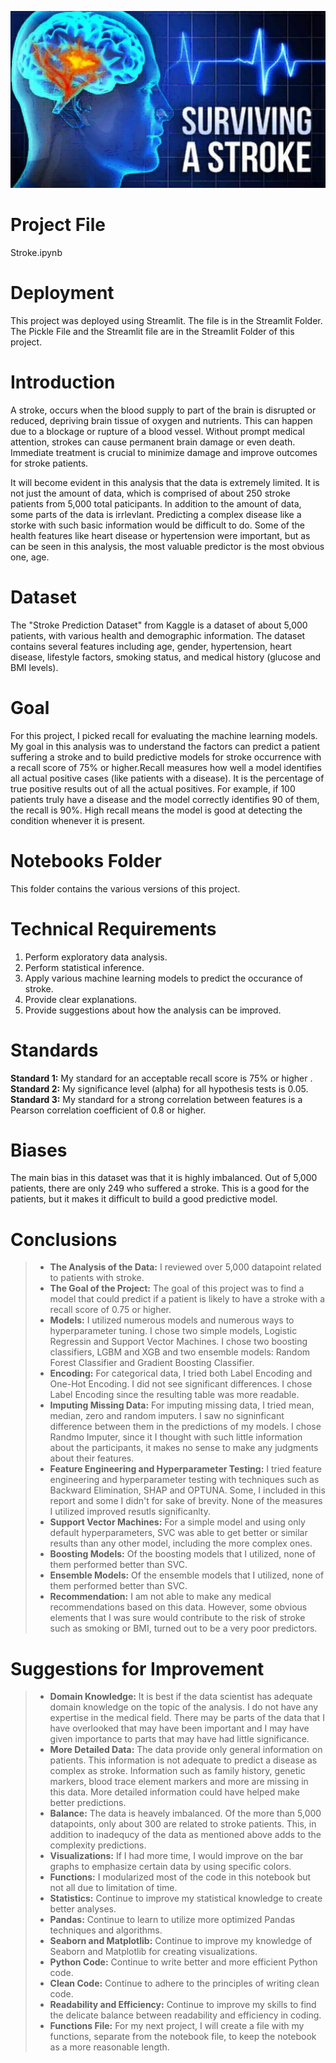 ![Alt_Text](https://github.com/KevinNourian/Stroke/blob/main/Image/Stroke.PNG)
# Project File
Stroke.ipynb

# Deployment
This project was deployed using Streamlit. The file is in the Streamlit Folder. The Pickle File and the Streamlit file are in the Streamlit Folder of this project.

# Introduction
A stroke, occurs when the blood supply to part of the brain is disrupted or reduced, depriving brain tissue of oxygen and nutrients. This can happen due to a blockage or rupture of a blood vessel. Without prompt medical attention, strokes can cause permanent brain damage or even death. Immediate treatment is crucial to minimize damage and improve outcomes for stroke patients.

It will become evident in this analysis that the data is extremely limited. It is not just the amount of data, which is comprised of about 250 stroke patients from 5,000 total paticipants. In addition to the amount of data, some parts of the data is irrlevlant. Predicting a complex disease like a storke with such basic information would be difficult to do. Some of the health features like heart disease or hypertension were important, but as can be seen in this analysis, the most valuable predictor is the most obvious one, age. 

# Dataset
The "Stroke Prediction Dataset" from Kaggle is a dataset of about 5,000 patients, with various health and demographic information. The dataset contains several features including age, gender, hypertension, heart disease, lifestyle factors, smoking status, and medical history (glucose and BMI levels). 


# Goal
For this project, I picked recall for evaluating the machine learning models. My goal in this analysis was to understand the factors can predict a patient suffering a stroke and to build predictive models for stroke occurrence with a recall score of 75% or higher.Recall measures how well a model identifies all actual positive cases (like patients with a disease). It is the percentage of true positive results out of all the actual positives. For example, if 100 patients truly have a disease and the model correctly identifies 90 of them, the recall is 90%. High recall means the model is good at detecting the condition whenever it is present. 


# Notebooks Folder
This folder contains the various versions of this project. 


# Technical Requirements
1. Perform exploratory data analysis. 
2. Perform statistical inference. 
3. Apply various machine learning models to predict the occurance of stroke. 
4. Provide clear explanations. 
5. Provide suggestions about how the analysis can be improved.


# Standards
**Standard 1:** My standard for an acceptable recall score is 75% or higher .<BR>
**Standard 2:** My significance level (alpha) for all hypothesis tests is 0.05. <BR>
**Standard 3:** My standard for a strong correlation between features is a Pearson correlation coefficient of 0.8 or higher. <BR> 

# Biases
The main bias in this dataset was that it is highly imbalanced. Out of 5,000 patients, there are only 249 who suffered a stroke. This is a good for the patients, but it makes it difficult to build a good predictive model. 

# Conclusions
>* **The Analysis of the Data:** I reviewed over 5,000 datapoint related to patients with stroke. <br> 
>* **The Goal of the Project:** The goal of this project was to find a model that could predict if a patient is likely to have a stroke with a recall score of 0.75 or higher.<br>
>* **Models:** I utilized numerous models and numerous ways to hyperparameter tuning.  I chose two simple models, Logistic Regressin and Support Vector Machines. I chose two boosting classifiers, LGBM and XGB and two ensemble models: Random Forest Classifier and Gradient Boosting Classifier.<br>
>* **Encoding:** For categorical data, I tried both Label Encoding and One-Hot Encoding. I did not see significant differences. I chose Label Encoding since the resulting table was more readable.  <br>
>* **Imputing Missing Data:** For imputing missing data, I tried mean, median, zero and random imputers. I saw no signinficant difference between them in the predictions of my models. I chose Randmo Imputer, since it I thought with such little information about the participants, it makes no sense to make any judgments about their features.  <br>
>* **Feature Engineering and Hyperparameter Testing:** I tried feature engineering and hyperparameter testing with techniques such as Backward Elimination, SHAP and OPTUNA. Some, I included in this report and some I didn't for sake of brevity. None of the measures I utilized improved resutls significanlty.<br> 
>* **Support Vector Machines:** For a simple model and using only default hyperparameters, SVC was able to get better or similar results than any other model, including the more complex ones.<br>  
>* **Boosting Models:** Of the boosting models that I utilized, none of them performed better than SVC.
>* **Ensemble Models:** Of the ensemble models that I utilized, none of them performed better than SVC.
>* **Recommendation:** I am not able to make any medical recommendations based on this data. However, some obvious elements that I was sure would contribute to the risk of stroke such as smoking or BMI, turned out to be a very poor predictors. <br> 

# Suggestions for Improvement
>* **Domain Knowledge:** It is best if the data scientist has adequate domain knowledge on the topic of the analysis. I do not have any expertise in the medical field. There may be parts of the data that I have overlooked that may have been important and I may have given importance to parts that may have had little significance. <br>
>* **More Detailed Data:** The data provide only general information on patients. This information is not adequate to predict a disease as complex as stroke. Information such as family history, genetic markers, blood trace element markers and more are missing in this data. More detailed information could have helped make better predictions. <br>  
>* **Balance:** The data is heavely imbalanced. Of the more than 5,000 datapoints, only about 300 are related to stroke patients. This, in addition to inadequcy of the data as mentioned above adds to the complexity predictions.  <br>  
>* **Visualizations:** If I had more time, I would improve on the bar graphs to emphasize certain data by using specific colors.  <br>  
>* **Functions:** I modularized most of the code in this notebook but not all due to limitation of time.  <br>  
>* **Statistics:** Continue to improve my statistical knowledge to create better analyses.<br>
>* **Pandas:** Continue to learn to utilize more optimized Pandas techniques and algorithms.<br>
>* **Seaborn and Matplotlib:** Continue to improve my knowledge of Seaborn and Matplotlib for creating visualizations. <br>
>* **Python Code:** Continue to write better and more efficient Python code. <br>
>* **Clean Code:** Continue to adhere to the principles of writing clean code. <br>
>* **Readability and Efficiency:** Continue to improve my skills to find the delicate balance between readability and efficiency in coding.<br>
>* **Functions File:** For my next project, I will create a file with my functions, separate from the notebook file, to keep the notebook as a more reasonable length.<br>